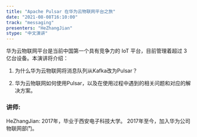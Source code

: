 ```yaml
---
title: "Apache Pulsar 在华为云物联网平台之旅"
date: "2021-08-08T16:10:00" 
track: "messaging"
presenters: "HeZhangJian"
stype: "中文演讲"
---
```

华为云物联网平台是当前中国第一个具有竞争力的 IoT 平台，目前管理着超过 3 亿台设备。本演讲将介绍： 

 1. 为什么华为云物联网将消息队列从Kafka改为Pulsar？

 2. 华为云物联网如何使用Pulsar，以及在使用过程中遇到的相关问题和对应的解决方案。
 ### 讲师: 
 HeZhangJian: 2017年，毕业于西安电子科技大学。
2017年至今，加入华为公司物联网部门。